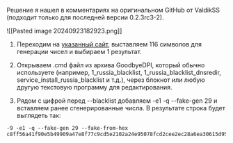 Решение я нашел в комментариях на оригинальном GitHub от ValdikSS (подходит только для последней версии 0.2.3rc3-2).

![[Pasted image 20240923182923.png]]
1. Переходим на [указанный сайт](https://www.browserling.com/tools/random-hex), выставляем 116 символов для генерации чисел и выбираем 1 результат.
    
2. Открываем .cmd файл из архива GoodbyeDPI, который обычно используете (например, 1_russia_blacklist, 1_russia_blacklist_dnsredir, service_install_russia_blacklist и т.д.), через блокнот или любую другую текстовую программу для редактирования.
    
3. Рядом с цифрой перед --blacklist добавляем -e1 -q --fake-gen 29 и вставляем ранее сгенерированные числа. В результате строка будет выглядеть так:

```
-9 -e1 -q --fake-gen 29 --fake-from-hex c8ff56a41f90e5b49909a47e8f77c9cd5e2102a24e95078fcd2cee2ec28a6ea30615d95c64e7d71db6ef41a554029d9e50eeeeb5fb277aa3c77b
```

